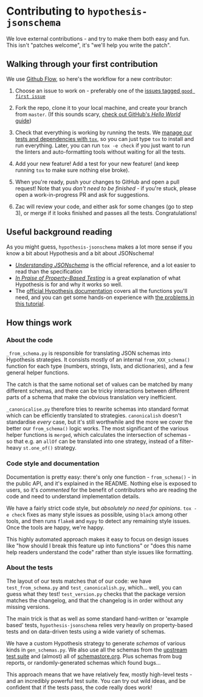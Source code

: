 # Contributing to `hypothesis-jsonschema`

We love external contributions - and try to make them both easy and fun.
This isn't "patches welcome", it's "we'll help you write the patch".


## Walking through your first contribution

We use [Github Flow](https://guides.github.com/introduction/flow/index.html),
so here's the workflow for a new contributor:

1. Choose an issue to work on - preferably one of the
   [issues tagged `good first issue`](https://github.com/Zac-HD/hypothesis-jsonschema/issues?q=is%3Aissue+is%3Aopen+label%3A%22good+first+issue%22)

2. Fork the repo, clone it to your local machine, and create your branch from `master`.
   (If this sounds scary, [check out GitHub's *Hello World* guide](https://guides.github.com/activities/hello-world/))

3. Check that everything is working by running the tests.  We
   [manage our tests and dependencies with `tox`](https://tox.readthedocs.io/en/latest/index.html),
   so you can just type `tox` to install and run everything.  Later, you can run
   `tox -e check` if you just want to run the linters and auto-formatting tools
   without waiting for all the tests.

4. Add your new feature!  Add a test for your new feature!
   (and keep running `tox` to make sure nothing else broke).

5. When you're ready, push your changes to GitHub and open a pull request!
   Note that you *don't need to be finished* - if you're stuck, please open a
   work-in-progress PR and ask for suggestions.

6. Zac will review your code, and either ask for some changes (go to step 3),
   or merge if it looks finished and passes all the tests.  Congratulations!


## Useful background reading

As you might guess, `hypothesis-jsonschema` makes a lot more sense if you know a
bit about Hypothesis and a bit about JSONschema!

- [*Understanding JSONschema*](https://json-schema.org/understanding-json-schema/)
  is the official reference, and a lot easier to read than the specification
- [*In Praise of Property-Based Testing*](https://increment.com/testing/in-praise-of-property-based-testing/)
  is a great explanation of what Hypothesis is for and why it works so well.
- The [official Hypothesis documentation](https://hypothesis.readthedocs.io/en/latest/)
  covers all the functions you'll need, and you can get some hands-on experience with
  [the problems in this tutorial](https://github.com/Zac-HD/escape-from-automanual-testing/).


## How things work

### About the code

`_from_schema.py` is responsible for translating JSON schemas into Hypothesis
strategies.  It consists mostly of an internal `from_XXX_schema()` function
for each type (numbers, strings, lists, and dictionaries), and a few general
helper functions.

The catch is that the same notional set of values can be matched by many
different schemas, and there can be tricky interactions between different
parts of a schema that make the obvious translation very inefficient.

`_canonicalise.py` therefore tries to rewrite schemas into standard format which
can be efficiently translated to strategies.  `canonicalish` doesn't standardise
*every* case, but it's still worthwhile and the more we cover the better our
`from_schema()` logic works.  The most significant of the various helper functions
is `merged`, which calculates the intersection of schemas - so that e.g. an `allOf`
can be translated into one strategy, instead of a filter-heavy `st.one_of()`
strategy.


### Code style and documentation

Documentation is pretty easy: there's only one function - `from_schema()` -
in the public API, and it's explained in the README.  Nothing else is exposed
to users, so it's *commented* for the benefit of contributors who are reading
the code and need to understand implementation details.

We have a fairly strict code style, but *absolutely no need for opinions*.
`tox -e check` fixes as many style issues as possible, using `black` among
other tools, and then runs `flake8` and `mypy` to detect any remaining style
issues.  Once the tools are happy, we're happy.

This highly automated approach makes it easy to focus on design issues like
"how should I break this feature up into functions" or "does this name help
readers understand the code" rather than style issues like formatting.


### About the tests

The layout of our tests matches that of our code: we have `test_from_schema.py`
and `test_canonicalish.py`, which... well, you can guess what they test!
`test_version.py` checks that the package version matches the changelog, and
that the changelog is in order without any missing versions.

The main trick is that as well as some standard hand-written or 'example based'
tests, `hypothesis-jsonschema` relies very heavily on property-based tests and
on data-driven tests using a wide variety of schemas.

We have a custom Hypothesis strategy to generate *schemas* of various kinds
in `gen_schemas.py`. We also use all the schemas from the
[upstream test suite](https://github.com/json-schema-org/JSON-Schema-Test-Suite)
and (almost) all of [schemastore.org](http://schemastore.org/json/).
Plus schemas from bug reports, or randomly-generated schemas which found bugs...

This approach means that we have relatively few, mostly high-level tests -
and an incredibly powerful test suite.  You can try out wild ideas, and be
confident that if the tests pass, the code really does work!
